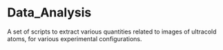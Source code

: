 # Data_Analysis
 A set of scripts to extract various quantities related to images of ultracold atoms, for various experimental configurations.
